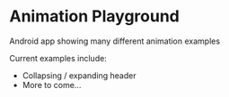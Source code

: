 # Animation Playground
Android app showing many different animation examples

Current examples include:
 * Collapsing / expanding header
 * More to come...

